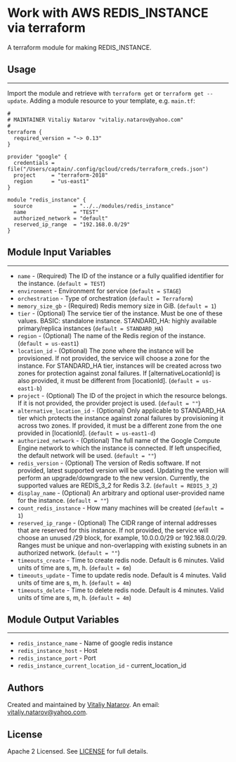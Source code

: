 # Work with AWS REDIS_INSTANCE via terraform

A terraform module for making REDIS_INSTANCE.


## Usage
----------------------
Import the module and retrieve with ```terraform get``` or ```terraform get --update```. Adding a module resource to your template, e.g. `main.tf`:

```
#
# MAINTAINER Vitaliy Natarov "vitaliy.natarov@yahoo.com"
#
terraform {
  required_version = "~> 0.13"
}

provider "google" {
  credentials = file("/Users/captain/.config/gcloud/creds/terraform_creds.json")
  project     = "terraform-2018"
  region      = "us-east1"
}

module "redis_instance" {
  source             = "../../modules/redis_instance"
  name               = "TEST"
  authorized_network = "default"
  reserved_ip_range  = "192.168.0.0/29"
}
```

## Module Input Variables
----------------------
- `name` - (Required) The ID of the instance or a fully qualified identifier for the instance. (`default = TEST`)
- `environment` - Environment for service (`default = STAGE`)
- `orchestration` - Type of orchestration (`default = Terraform`)
- `memory_size_gb` - (Required) Redis memory size in GiB. (`default = 1`)
- `tier` - (Optional) The service tier of the instance. Must be one of these values. BASIC: standalone instance. STANDARD_HA: highly available primary/replica instances (`default = STANDARD_HA`)
- `region` - (Optional) The name of the Redis region of the instance. (`default = us-east1`)
- `location_id` - (Optional) The zone where the instance will be provisioned. If not provided, the service will choose a zone for the instance. For STANDARD_HA tier, instances will be created across two zones for protection against zonal failures. If [alternativeLocationId] is also provided, it must be different from [locationId]. (`default = us-east1-b`)
- `project` - (Optional) The ID of the project in which the resource belongs. If it is not provided, the provider project is used. (`default = ""`)
- `alternative_location_id` - (Optional) Only applicable to STANDARD_HA tier which protects the instance against zonal failures by provisioning it across two zones. If provided, it must be a different zone from the one provided in [locationId]. (`default = us-east1-d`)
- `authorized_network` - (Optional) The full name of the Google Compute Engine network to which the instance is connected. If left unspecified, the default network will be used. (`default = ""`)
- `redis_version` - (Optional) The version of Redis software. If not provided, latest supported version will be used. Updating the version will perform an upgrade/downgrade to the new version. Currently, the supported values are REDIS_3_2 for Redis 3.2. (`default = REDIS_3_2`)
- `display_name` - (Optional) An arbitrary and optional user-provided name for the instance. (`default = ""`)
- `count_redis_instance` - How many machines will be created (`default = 1`)
- `reserved_ip_range` - (Optional) The CIDR range of internal addresses that are reserved for this instance. If not provided, the service will choose an unused /29 block, for example, 10.0.0.0/29 or 192.168.0.0/29. Ranges must be unique and non-overlapping with existing subnets in an authorized network. (`default = ""`)
- `timeouts_create` - Time to create redis node. Default is 6 minutes. Valid units of time are s, m, h. (`default = 6m`)
- `timeouts_update` - Time to update redis node. Default is 4 minutes. Valid units of time are s, m, h. (`default = 4m`)
- `timeouts_delete` - Time to delete redis node. Default is 4 minutes. Valid units of time are s, m, h. (`default = 4m`)

## Module Output Variables
----------------------
- `redis_instance_name` - Name of google redis instance
- `redis_instance_host` - Host
- `redis_instance_port` - Port
- `redis_instance_current_location_id` - current_location_id


## Authors

Created and maintained by [Vitaliy Natarov](https://github.com/SebastianUA). An email: [vitaliy.natarov@yahoo.com](vitaliy.natarov@yahoo.com).

## License

Apache 2 Licensed. See [LICENSE](https://github.com/SebastianUA/terraform/blob/master/LICENSE) for full details.
